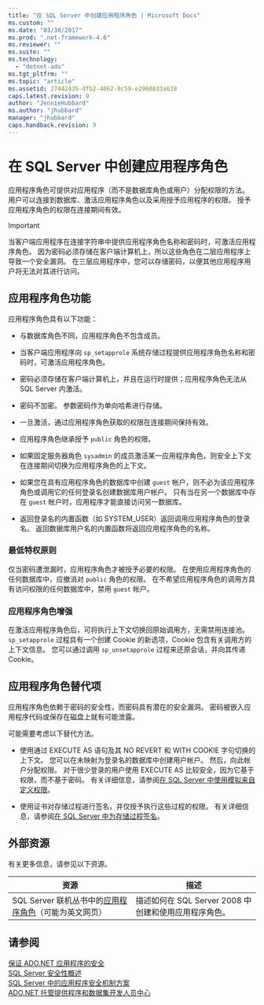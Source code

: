 ```yaml
---
title: "在 SQL Server 中创建应用程序角色 | Microsoft Docs"
ms.custom: ""
ms.date: "03/30/2017"
ms.prod: ".net-framework-4.6"
ms.reviewer: ""
ms.suite: ""
ms.technology: 
  - "dotnet-ado"
ms.tgt_pltfrm: ""
ms.topic: "article"
ms.assetid: 27442435-dfb2-4062-8c59-e2960833a638
caps.latest.revision: 9
author: "JennieHubbard"
ms.author: "jhubbard"
manager: "jhubbard"
caps.handback.revision: 9
---
```

# 在 SQL Server 中创建应用程序角色
应用程序角色可提供对应用程序（而不是数据库角色或用户）分配权限的方法。  用户可以连接到数据库、激活应用程序角色以及采用授予应用程序的权限。  授予应用程序角色的权限在连接期间有效。  
  
> [!IMPORTANT]
>  当客户端应用程序在连接字符串中提供应用程序角色名称和密码时，可激活应用程序角色。  因为密码必须存储在客户端计算机上，所以这些角色在二层应用程序上导致一个安全漏洞。  在三层应用程序中，您可以存储密码，以便其他应用程序用户将无法对其进行访问。  
  
## 应用程序角色功能  
 应用程序角色具有以下功能：  
  
-   与数据库角色不同，应用程序角色不包含成员。  
  
-   当客户端应用程序向 `sp_setapprole` 系统存储过程提供应用程序角色名称和密码时，可激活应用程序角色。  
  
-   密码必须存储在客户端计算机上，并且在运行时提供；应用程序角色无法从 SQL Server 内激活。  
  
-   密码不加密。  参数密码作为单向哈希进行存储。  
  
-   一旦激活，通过应用程序角色获取的权限在连接期间保持有效。  
  
-   应用程序角色继承授予 `public` 角色的权限。  
  
-   如果固定服务器角色 `sysadmin` 的成员激活某一应用程序角色，则安全上下文在连接期间切换为应用程序角色的上下文。  
  
-   如果您在具有应用程序角色的数据库中创建 `guest` 帐户，则不必为该应用程序角色或调用它的任何登录名创建数据库用户帐户。  只有当在另一个数据库中存在 `guest` 帐户时，应用程序才能直接访问另一数据库。  
  
-   返回登录名的内置函数（如 SYSTEM\_USER）返回调用应用程序角色的登录名。  返回数据库用户名的内置函数将返回应用程序角色的名称。  
  
### 最低特权原则  
 仅当密码遭泄漏时，应用程序角色才被授予必要的权限。  在使用应用程序角色的任何数据库中，应撤消对 `public` 角色的权限。  在不希望应用程序角色的调用方具有访问权限的任何数据库中，禁用 `guest` 帐户。  
  
### 应用程序角色增强  
 在激活应用程序角色后，可将执行上下文切换回原始调用方，无需禁用连接池。  `sp_setapprole` 过程具有一个创建 Cookie 的新选项，Cookie 包含有关调用方的上下文信息。  您可以通过调用 `sp_unsetapprole` 过程来还原会话，并向其传递 Cookie。  
  
## 应用程序角色替代项  
 应用程序角色依赖于密码的安全性，而密码具有潜在的安全漏洞。  密码被嵌入应用程序代码或保存在磁盘上就有可能泄露。  
  
 可能需要考虑以下替代方法。  
  
-   使用通过 EXECUTE AS 语句及其 NO REVERT 和 WITH COOKIE 字句切换的上下文。  您可以在未映射为登录名的数据库中创建用户帐户。  然后，向此帐户分配权限。  对于很少登录的用户使用 EXECUTE AS 比较安全，因为它基于权限，而不基于密码。  有关详细信息，请参阅[在 SQL Server 中使用模拟来自定义权限](../../../../../docs/framework/data/adonet/sql/customizing-permissions-with-impersonation-in-sql-server.md)。  
  
-   使用证书对存储过程进行签名，并仅授予执行这些过程的权限。  有关详细信息，请参阅[在 SQL Server 中为存储过程签名](../../../../../docs/framework/data/adonet/sql/signing-stored-procedures-in-sql-server.md)。  
  
## 外部资源  
 有关更多信息，请参见以下资源。  
  
|资源|描述|  
|--------|--------|  
|SQL Server 联机丛书中的[应用程序角色](http://msdn.microsoft.com/library/ms190998.aspx)（可能为英文网页）|描述如何在 SQL Server 2008 中创建和使用应用程序角色。|  
  
## 请参阅  
 [保证 ADO.NET 应用程序的安全](../../../../../docs/framework/data/adonet/securing-ado-net-applications.md)   
 [SQL Server 安全性概述](../../../../../docs/framework/data/adonet/sql/overview-of-sql-server-security.md)   
 [SQL Server 中的应用程序安全机制方案](../../../../../docs/framework/data/adonet/sql/application-security-scenarios-in-sql-server.md)   
 [ADO.NET 托管提供程序和数据集开发人员中心](http://go.microsoft.com/fwlink/?LinkId=217917)